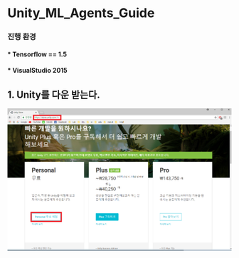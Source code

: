 # Unity_ML_Agents_Guide 

### 진행 환경
#### * Tensorflow == 1.5 
#### * VisualStudio 2015 

## 1. Unity를 다운 받는다.
![Alt text](/1.unity_download/unity_download.png "unity_download")
